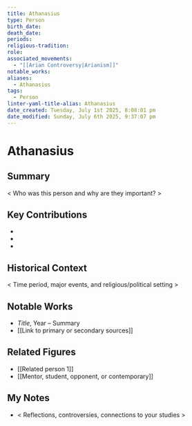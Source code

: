 ```yaml
---
title: Athanasius
type: Person
birth_date: 
death_date: 
periods: 
religious-tradition: 
role: 
associated_movements:
  - "[[Arian Controversy|Arianism]]"
notable_works: 
aliases:
  - Athanasius
tags:
  - Person
linter-yaml-title-alias: Athanasius
date_created: Tuesday, July 1st 2025, 8:08:01 pm
date_modified: Sunday, July 6th 2025, 9:37:07 pm
---
```


# Athanasius

## Summary
< Who was this person and why are they important? >

## Key Contributions
- 
- 
- 

## Historical Context
< Time period, major events, and religious/political setting >

## Notable Works
- *Title*, Year – Summary
- [[Link to primary or secondary sources]]


## Related Figures
- [[Related person 1]]
- [[Mentor, student, opponent, or contemporary]]

## My Notes
- < Reflections, controversies, connections to your studies >
